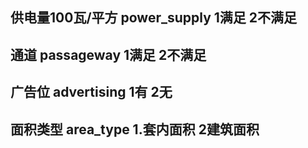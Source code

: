 供电量100瓦/平方
power_supply
1满足 2不满足
-----
通道
passageway
1满足 2不满足
-------
广告位
advertising
1有 2无
--------
面积类型
area_type
1.套内面积 2建筑面积
-------